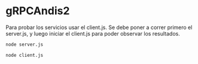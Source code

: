 # gRPCAndis2
Para probar los servicios usar el client.js. Se debe poner a correr primero el server.js, y luego iniciar el client.js para poder observar los resultados.

```bash
node server.js
```

```bash
node client.js
```
